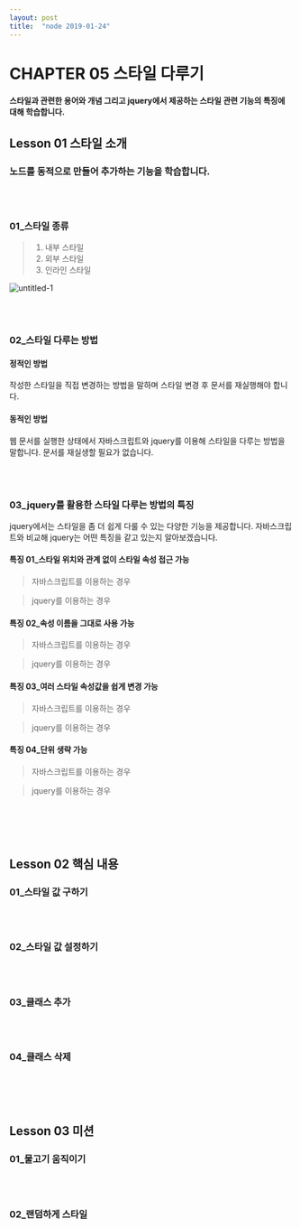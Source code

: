 ```yaml
---
layout: post
title:  "node 2019-01-24"
---
```


CHAPTER 05  스타일 다루기
=============

#### 스타일과 관련한 용어와 개념 그리고 jquery에서 제공하는 스타일 관련 기능의 특징에 대해 학습합니다.

Lesson 01  스타일 소개
-------------

### 노드를 동적으로 만들어 추가하는 기능을 학습합니다.

<br><br>
### 01_스타일 종류

> 01. 내부 스타일
> 02. 외부 스타일
> 03. 인라인 스타일

![untitled-1](https://user-images.githubusercontent.com/42795906/53789833-c376c400-3f68-11e9-9b02-e4339780bbe3.gif)


<br><br>
### 02_스타일 다루는 방법

#### 정적인 방법

작성한 스타일을 직접 변경하는 방법을 말하며 스타일 변경 후 문서를 재실행해야 합니다.

#### 동적인 방법

웹 문서를 실행한 상태에서 자바스크립트와 jquery를 이용해 스타일을 다루는 방법을 말합니다. 문서를 재실생할 필요가 없습니다.

<br><br>
### 03_jquery를 활용한 스타일 다루는 방법의 특징

jquery에서는 스타일을 좀 더 쉽게 다룰 수 있는 다양한 기능을 제공합니다.
자바스크립트와 비교해 jquery는 어떤 특징을 같고 있는지 알아보겠습니다.

#### 특징 01_스타일 위치와 관계 없이 스타일 속성 접근 가능

> 자바스크립트를 이용하는 경우

> jquery를 이용하는 경우

#### 특징 02_속성 이름을 그대로 사용 가능

> 자바스크립트를 이용하는 경우

> jquery를 이용하는 경우

#### 특징 03_여러 스타일 속성값을 쉽게 변경 가능

> 자바스크립트를 이용하는 경우

> jquery를 이용하는 경우

#### 특징 04_단위 생략 가능

> 자바스크립트를 이용하는 경우

> jquery를 이용하는 경우



<br><br><br>
Lesson 02  핵심 내용
-------------

### 01_스타일 값 구하기
<br><br>
### 02_스타일 값 설정하기
<br><br>
### 03_클래스 추가
<br><br>
### 04_클래스 삭제


<br><br><br>
Lesson 03  미션
-------------

### 01_물고기 움직이기
<br><br>
### 02_랜덤하게 스타일 

